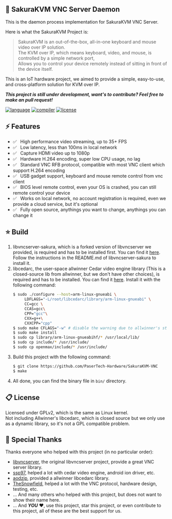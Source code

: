 ## 🌸 SakuraKVM VNC Server Daemon
This is the daemon process implementation for SakuraKVM VNC Server.  

Here is what the SakuraKVM Project is:  

> SakuraKVM is an out-of-the-box, all-in-one keyboard and mouse video over IP solution.  
> The KVM over IP, which means keyboard, video, and mouse, is controlled by a simple network port,  
> Allows you to control your device remotely instead of sitting in front of the device itself.

This is an IoT hardware project, 
we aimed to provide a simple, easy-to-use, and cross-platform solution for KVM over IP.

***This project is still under development, want's to contribute? Feel free to make an pull request!***

[![language](https://img.shields.io/badge/Language-C-orange)](#)
[![compiler](https://img.shields.io/badge/Compiler-GCC-green)](#)
[![license](https://img.shields.io/badge/LICENSE-GPLv2-blue)](#)

## ⚡ Features
- ✅ ⁠ ⁢⁣⁡⁠ ⁢⁣High performance video streaming, up to 35+ FPS 
- ✅ ⁠ ⁢⁣⁡⁠ ⁢⁣Low latency, less than 100ms in local network 
- ✅ ⁠ ⁢⁣⁡⁠ ⁢⁣⁢⁣Capture HDMI video up to 1080p 
- ✅ ⁠ ⁢⁣⁡⁠ Hardware H.264 encoding, super low CPU usage, no lag 
- ✅ ⁠ ⁢⁣⁡⁠ Standard VNC RFB protocol, compatible with most VNC client which support H.264 encoding 
- ✅ ⁠ ⁢⁣⁡⁠ ⁢⁣USB gadget support, keyboard and mouse remote control from vnc client
- ✅ ⁠ ⁢⁣⁡⁠ BIOS level remote control, even your OS is crashed, you can still remote control your device
- ✅ ⁠ ⁢⁣⁡⁠ ⁢⁣Works on local network, no account registration is required, even we provide a cloud service, but it's optional
- ✅ ⁠ ⁢⁣⁡⁠ ⁢⁣Fully open source, anythings you want to change, anythings you can change it

## ⭐ Build
 1. libvncserver-sakura, which is a forked version of libvncserver we provided, is required and has to be installed first. You can find it [here](https://github.com/PaserTech-Hardware/libvncserver-sakura). Follow the instructions in the README.md of libvncserver-sakura to install it.
 2. libcedarc, the user-space allwinner Cedar video engine library (This is a closed-source lib from allwinner, but we don't have other choices), is required and has to be installed. You can find it [here](https://github.com/ssp97/libcedarc). Install it with the following command:
    ```bash
    $ sudo ./configure --host=arm-linux-gnueabi \
         LDFLAGS="-L/root/libcedarc/library/arm-linux-gnueabi" \
         CC=gcc \
         CCAS=gcc\
         CPP="gcc"\
         CXX=g++\
         CXXCPP="cpp"
    $ sudo make CFLAGS="-w" # disable the warning due to allwinner's stupid strncpy problem
    $ sudo make install
    $ sudo cp library/arm-linux-gnueabihf/* /usr/local/lib/
    $ sudo cp include/* /usr/include/
    $ sudo cp openmax/include/* /usr/include/
    ```
 3. Build this project with the following command:
    ```bash
    $ git clone https://github.com/PaserTech-Hardware/SakuraKVM-VNC
    $ make
    ```
 4. All done, you can find the binary file in `bin/` directory.

## 📋 License
Licensed under GPLv2, which is the same as Linux kernel.  
Not including Allwinner's libcedarc, which is closed source but we only use as a dynamic library, 
so it's not a GPL compatible problem.

## 🎀 Special Thanks
Thanks everyone who helped with this project (in no particular order):
 - [libvncserver](https://github.com/LibVNC/libvncserver), the original libvncserver project, provide a great VNC server library.
 - [ssp97](https://github.com/ssp97), helped a lot with cedar video engine, android ion driver, etc.
 - [aodzip](https://github.com/aodzip/libcedarc), provided a allwinner libcedarc library.
 - [TheSnowfield](https://github.com/TheSnowfield), helped a lot with the VNC protocol, hardware design, testing, etc.
 - ... And many others who helped with this project, but does not want to show their name here.
 - ... And ***YOU*** ❤, use this project, star this project, or even contribute to this project, all of these are the best support for us.
